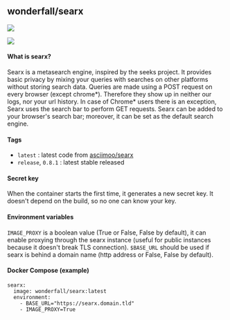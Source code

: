 ## wonderfall/searx
[![](https://badge.imagelayers.io/wonderfall/searx:latest.svg)](https://imagelayers.io/?images=wonderfall/searx:latest 'Get your own badge on imagelayers.io')

![](https://i.goopics.net/ls.png)

#### What is searx?
Searx is a metasearch engine, inspired by the seeks project.
It provides basic privacy by mixing your queries with searches on other platforms without storing search data. Queries are made using a POST request on every browser (except chrome*). Therefore they show up in neither our logs, nor your url history. In case of Chrome* users there is an exception, Searx uses the search bar to perform GET requests. Searx can be added to your browser's search bar; moreover, it can be set as the default search engine. 

#### Tags
- `latest` : latest code from [asciimoo/searx](https://github.com/asciimoo/searx)
- `release`, `0.8.1` : latest stable released

#### Secret key
When the container starts the first time, it generates a new secret key. It doesn't depend on the build, so no one can know your key. 

#### Environment variables
`IMAGE_PROXY` is a boolean value (True or False, False by default), it can enable proxying through the searx instance (useful for public instances because it doesn't break TLS connection). `$BASE_URL` should be used if searx is behind a domain name (http address or False, False by default).

#### Docker Compose (example)
```
searx:
  image: wonderfall/searx:latest
  environment:
    - BASE_URL="https://searx.domain.tld"
    - IMAGE_PROXY=True
```
